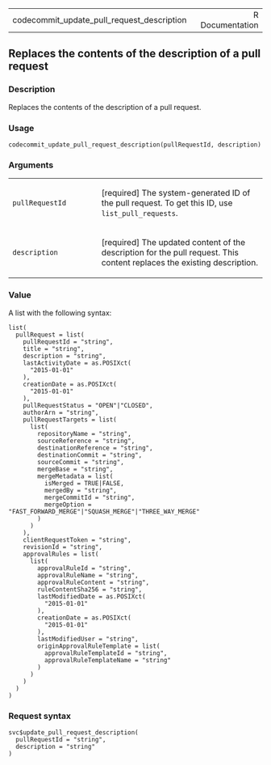 <table style="width: 100%;">
<tbody>
<tr class="odd">
<td>codecommit_update_pull_request_description</td>
<td style="text-align: right;">R Documentation</td>
</tr>
</tbody>
</table>

## Replaces the contents of the description of a pull request

### Description

Replaces the contents of the description of a pull request.

### Usage

    codecommit_update_pull_request_description(pullRequestId, description)

### Arguments

<table>
<colgroup>
<col style="width: 35%" />
<col style="width: 65%" />
</colgroup>
<tbody>
<tr class="odd">
<td><code
id="codecommit_update_pull_request_description_:_pullRequestId">pullRequestId</code></td>
<td><p>[required] The system-generated ID of the pull request. To get
this ID, use <code>list_pull_requests</code>.</p></td>
</tr>
<tr class="even">
<td><code
id="codecommit_update_pull_request_description_:_description">description</code></td>
<td><p>[required] The updated content of the description for the pull
request. This content replaces the existing description.</p></td>
</tr>
</tbody>
</table>

### Value

A list with the following syntax:

    list(
      pullRequest = list(
        pullRequestId = "string",
        title = "string",
        description = "string",
        lastActivityDate = as.POSIXct(
          "2015-01-01"
        ),
        creationDate = as.POSIXct(
          "2015-01-01"
        ),
        pullRequestStatus = "OPEN"|"CLOSED",
        authorArn = "string",
        pullRequestTargets = list(
          list(
            repositoryName = "string",
            sourceReference = "string",
            destinationReference = "string",
            destinationCommit = "string",
            sourceCommit = "string",
            mergeBase = "string",
            mergeMetadata = list(
              isMerged = TRUE|FALSE,
              mergedBy = "string",
              mergeCommitId = "string",
              mergeOption = "FAST_FORWARD_MERGE"|"SQUASH_MERGE"|"THREE_WAY_MERGE"
            )
          )
        ),
        clientRequestToken = "string",
        revisionId = "string",
        approvalRules = list(
          list(
            approvalRuleId = "string",
            approvalRuleName = "string",
            approvalRuleContent = "string",
            ruleContentSha256 = "string",
            lastModifiedDate = as.POSIXct(
              "2015-01-01"
            ),
            creationDate = as.POSIXct(
              "2015-01-01"
            ),
            lastModifiedUser = "string",
            originApprovalRuleTemplate = list(
              approvalRuleTemplateId = "string",
              approvalRuleTemplateName = "string"
            )
          )
        )
      )
    )

### Request syntax

    svc$update_pull_request_description(
      pullRequestId = "string",
      description = "string"
    )
